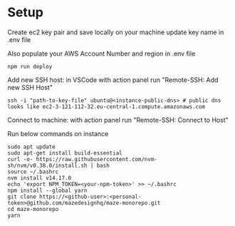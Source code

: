 # Setup

Create ec2 key pair and save locally on your machine
update key name in .env file

Also populate your AWS Account Number and region in .env file


```
npm run deploy
```

Add new SSH host: in VSCode with action panel run "Remote-SSH: Add new SSH Host"
```
ssh -i "path-to-key-file" ubuntu@<instance-public-dns> # public dns looks like ec2-3-121-112-32.eu-central-1.compute.amazonaws.com
```

Connect to machine: with action panel run "Remote-SSH: Connect to Host"

Run below commands on instance
```
sudo apt update
sudo apt-get install build-essential
curl -o- https://raw.githubusercontent.com/nvm-sh/nvm/v0.38.0/install.sh | bash
source ~/.bashrc
nvm install v14.17.0
echo 'export NPM_TOKEN=<your-npm-token>' >> ~/.bashrc
npm install --global yarn
git clone https://<github-user>:<personal-token>@github.com/mazedesignhq/maze-monorepo.git
cd maze-monorepo
yarn
```